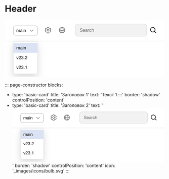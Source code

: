 # Header

![](_images/versions.png)

::: page-constructor
blocks:
  - type: 'basic-card'
    title: 'Заголовок 1'
    text: 'Текст 1 :::'
    border: 'shadow'
    controlPosition: 'content'
  - type: 'basic-card'
    title: 'Заголовок 2'
    text: '![](_images/versions.png)'
    border: 'shadow'
    controlPosition: 'content'
    icon: '_images/icons/bulb.svg'
:::
